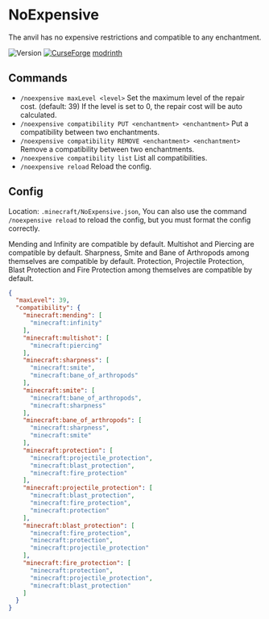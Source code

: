 # NoExpensive

The anvil has no expensive restrictions and compatible to any enchantment.

![Version](https://img.shields.io/github/v/tag/Enaium-FabricMC/NoExpensive?label=version&style=flat-square) [![CurseForge](http://cf.way2muchnoise.eu/title/387108.svg)](https://www.curseforge.com/minecraft/mc-mods/noexpensive) [modrinth](https://modrinth.com/mod/noexpensive)

## Commands

- `/noexpensive maxLevel <level>` Set the maximum level of the repair cost. (default: 39) If the level is set to 0, the
  repair cost will be auto calculated.
- `/noexpensive compatibility PUT <enchantment> <enchantment>` Put a compatibility between two enchantments.
- `/noexpensive compatibility REMOVE <enchantment> <enchantment>` Remove a compatibility between two enchantments.
- `/noexpensive compatibility list` List all compatibilities.
- `/noexpensive reload` Reload the config.

## Config

Location: `.minecraft/NoExpensive.json`, You can also use the command `/noexpensive reload` to reload the config, but you must format the config correctly.

Mending and Infinity are compatible by default.
Multishot and Piercing are compatible by default.
Sharpness, Smite and Bane of Arthropods among themselves are compatible by default.
Protection, Projectile Protection, Blast Protection and Fire Protection among themselves are compatible by default.

```json
{
  "maxLevel": 39,
  "compatibility": {
    "minecraft:mending": [
      "minecraft:infinity"
    ],
    "minecraft:multishot": [
      "minecraft:piercing"
    ],
    "minecraft:sharpness": [
      "minecraft:smite",
      "minecraft:bane_of_arthropods"
    ],
    "minecraft:smite": [
      "minecraft:bane_of_arthropods",
      "minecraft:sharpness"
    ],
    "minecraft:bane_of_arthropods": [
      "minecraft:sharpness",
      "minecraft:smite"
    ],
    "minecraft:protection": [
      "minecraft:projectile_protection",
      "minecraft:blast_protection",
      "minecraft:fire_protection"
    ],
    "minecraft:projectile_protection": [
      "minecraft:blast_protection",
      "minecraft:fire_protection",
      "minecraft:protection"
    ],
    "minecraft:blast_protection": [
      "minecraft:fire_protection",
      "minecraft:protection",
      "minecraft:projectile_protection"
    ],
    "minecraft:fire_protection": [
      "minecraft:protection",
      "minecraft:projectile_protection",
      "minecraft:blast_protection"
    ]
  }
}
```